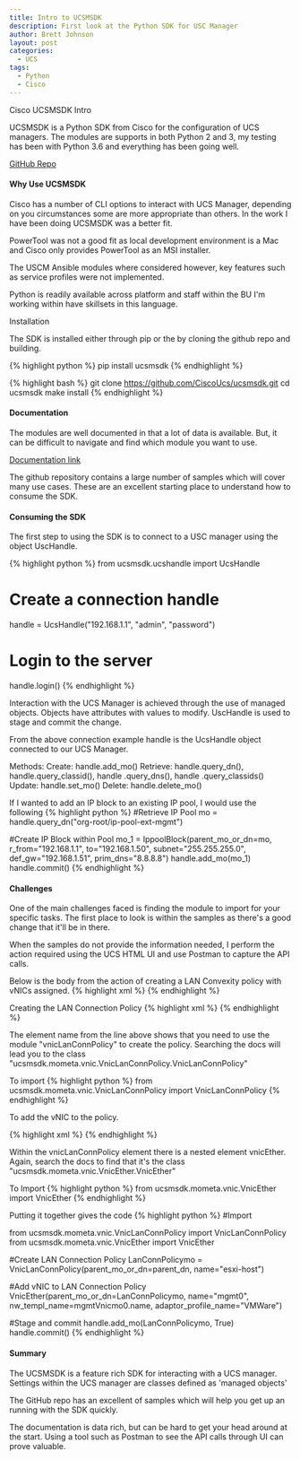 ```yaml
---
title: Intro to UCSMSDK
description: First look at the Python SDK for USC Manager
author: Brett Johnson
layout: post
categories:
  - UCS
tags: 
  - Python
  - Cisco
---
```


Cisco UCSMSDK Intro

UCSMSDK is a Python SDK from Cisco for the configuration of UCS managers. The modules are supports in both Python 2 and 3, my testing has been with Python 3.6 and everything has been going well.

[GitHub Repo](https://github.com/CiscoUcs/ucsmsdk)


#### Why Use UCSMSDK

Cisco has a number of CLI options to interact with UCS Manager, depending on you circumstances some are more appropriate than others. In the work I have been doing UCSMSDK was a better fit.

PowerTool was not a good fit as local development environment is a Mac and Cisco only provides PowerTool as an MSI installer.

The USCM Ansible modules where considered however, key features such as service profiles were not implemented.

Python is readily available across platform and staff within the BU I'm working within have skillsets in this language.

Installation

The SDK is installed either through pip or the by cloning the github repo and building.

{% highlight python %}
pip install ucsmsdk
{% endhighlight %}

{% highlight bash %}
git clone https://github.com/CiscoUcs/ucsmsdk.git
cd ucsmsdk
make install
{% endhighlight %}

#### Documentation

The modules are well documented in that a lot of data is available. But, it can be difficult to navigate and find which module you want to use.

[Documentation link](https://ciscoucs.github.io/ucsmsdk_docs/)

The github repository contains a large number of samples which will cover many use cases. These are an excellent starting place to understand how to consume the SDK.

#### Consuming the SDK

The first step to using the SDK is to connect to a USC manager using the object UscHandle.

{% highlight python %}
from ucsmsdk.ucshandle import UcsHandle
# Create a connection handle
handle = UcsHandle("192.168.1.1", "admin", "password")
# Login to the server
handle.login()
{% endhighlight %}

Interaction with the UCS Manager is achieved through the use of managed objects. Objects have attributes with values to modify. UscHandle is used to stage and commit the change. 

From the above connection example handle is the UcsHandle object connected to our UCS Manager. 

Methods:
Create: handle.add_mo()
Retrieve: handle.query_dn(), handle.query_classid(), handle .query_dns(), handle .query_classids()
Update: handle.set_mo()
Delete: handle.delete_mo()

If I wanted to add an IP block to an existing IP pool, I would use the following
{% highlight python %}
#Retrieve IP Pool
mo = handle.query_dn("org-root/ip-pool-ext-mgmt")

#Create IP Block within Pool
mo_1 = IppoolBlock(parent_mo_or_dn=mo, r_from="192.168.1.1", to="192.168.1.50", subnet="255.255.255.0", def_gw="192.168.1.51", prim_dns="8.8.8.8")
handle.add_mo(mo_1)
handle.commit()
{% endhighlight %}

#### Challenges

One of the main challenges faced is finding the module to import for your specific tasks. The first place to look is within the samples as there's a good change that it'll be in there.

When the samples do not provide the information needed, I perform the action required using the UCS HTML UI and use Postman to capture the API calls.

Below is the body from the action of creating a LAN Convexity policy with vNICs assigned.
{% highlight xml %}
<configConfMos cookie="1521278200/5847a9e1-afe0-4ad5-8c8f-9d63feeecb75" inHierarchical="false">
    <inConfigs>
        <pair key="org-root/lan-conn-pol-vcondemo">
            <vnicLanConnPolicy name="vcondemo" dn="org-root/lan-conn-pol-vcondemo" status="created" sacl="addchild,del,mod">
                <vnicEther adaptorProfileName="VMWare" name="vnic0" nwTemplName="eth0" order="1" rn="ether-vnic0" status="created" sacl="addchild,del,mod"></vnicEther>
            </vnicLanConnPolicy>
        </pair>
    </inConfigs>
</configConfMos>
{% endhighlight %}

Creating the LAN Connection Policy
{% highlight xml %}
<vnicLanConnPolicy name="vcondemo" dn="org-root/lan-conn-pol-vcondemo" status="created" sacl="addchild,del,mod">
{% endhighlight %}

The element name from the line above shows that you need to use the module "vnicLanConnPolicy" to create the policy.
Searching the docs will lead you to the class "ucsmsdk.mometa.vnic.VnicLanConnPolicy.VnicLanConnPolicy"

To import 
{% highlight python %}
from ucsmsdk.mometa.vnic.VnicLanConnPolicy import VnicLanConnPolicy
{% endhighlight %}

To add the vNIC to the policy.

{% highlight xml %}
<vnicEther adaptorProfileName="VMWare" name="vnic0" nwTemplName="eth0" order="1" rn="ether-vnic0" status="created" sacl="addchild,del,mod"></vnicEther>
{% endhighlight %}

Within the vnicLanConnPolicy element there is a nested element vnicEther. Again, search the docs to find that it's the class "ucsmsdk.mometa.vnic.VnicEther.VnicEther"

To Import
{% highlight python %}
from ucsmsdk.mometa.vnic.VnicEther import VnicEther
{% endhighlight %}

Putting it together gives the code
{% highlight python %}
#Import

from ucsmsdk.mometa.vnic.VnicLanConnPolicy import VnicLanConnPolicy
from ucsmsdk.mometa.vnic.VnicEther import VnicEther

#Create LAN Connection Policy
LanConnPolicymo = VnicLanConnPolicy(parent_mo_or_dn=parent_dn, name="esxi-host")

#Add vNIC to LAN Connection Policy
VnicEther(parent_mo_or_dn=LanConnPolicymo, name="mgmt0", nw_templ_name=mgmtVnicmo0.name,
          adaptor_profile_name="VMWare")

#Stage and commit
handle.add_mo(LanConnPolicymo, True)
handle.commit()
{% endhighlight %}

#### Summary
The UCSMSDK is a feature rich SDK for interacting with a UCS manager. Settings within the UCS manager are classes defined as 'managed objects'

The GitHub repo has an excellent of samples which will help you get up an running with the SDK quickly. 

The documentation is data rich, but can be hard to get your head around at the start. Using a tool such as Postman to see the API calls through UI can prove valuable.
